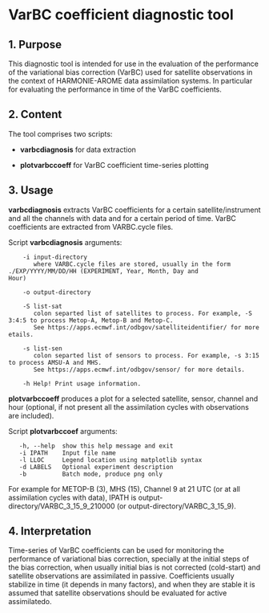 # VarBC coefficient diagnostic tool


## 1. Purpose

This diagnostic tool is intended for use in the evaluation of the performance of the variational bias correction (VarBC) used for satellite observations in the context of HARMONIE-AROME data assimilation systems. In particular for evaluating the performance in time of the VarBC coefficients.


## 2. Content

The tool comprises two scripts:

- **varbcdiagnosis** for data extraction

- **plotvarbccoeff** for VarBC coefficient time-series plotting 

## 3. Usage

**varbcdiagnosis** extracts VarBC coefficients for a certain satellite/instrument and all the channels with data and for 
a certain period of time. VarBC coefficients are extracted from VARBC.cycle files.

Script **varbcdiagnosis** arguments:

        -i input-directory 
           where VARBC.cycle files are stored, usually in the form ./EXP/YYYY/MM/DD/HH (EXPERIMENT, Year, Month, Day and                Hour)

        -o output-directory
           
        -S list-sat
           colon separted list of satellites to process. For example, -S 3:4:5 to process Metop-A, Metop-B and Metop-C. 
           See https://apps.ecmwf.int/odbgov/satelliteidentifier/ for more etails.

        -s list-sen
           colon separted list of sensors to process. For example, -s 3:15 to process AMSU-A and MHS. 
           See https://apps.ecmwf.int/odbgov/sensor/ for more details.

        -h Help! Print usage information.


**plotvarbccoeff** produces a plot for a selected satellite, sensor, channel and hour (optional, if not present all the assimilation cycles with observations are included). 

Script **plotvarbccoef** arguments:

       -h, --help  show this help message and exit
       -i IPATH    Input file name
       -l LLOC     Legend location using matplotlib syntax
       -d LABELS   Optional experiment description
       -b          Batch mode, produce png only

For example for METOP-B (3), MHS (15), Channel 9 at 21 UTC (or at all assimilation cycles with data), IPATH is
output-directory/VARBC_3_15_9_210000 (or output-directory/VARBC_3_15_9).


## 4. Interpretation

Time-series of VarBC coefficients can be used for monitoring the performance of variational bias correction, specially at the initial steps of the bias correction, when usually initial bias is not corrected (cold-start) and satellite observations are assimilated in passive. Coefficients usually stabilize in time (it depends in many factors), and when they are stable it is assumed that satellite observations should be evaluated for active assimilatedo.


